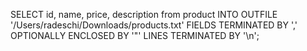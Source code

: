 SELECT id, name, price, description from product
  INTO OUTFILE '/Users/radeschi/Downloads/products.txt'
  FIELDS TERMINATED BY ',' OPTIONALLY ENCLOSED BY '"'
  LINES TERMINATED BY '\n';